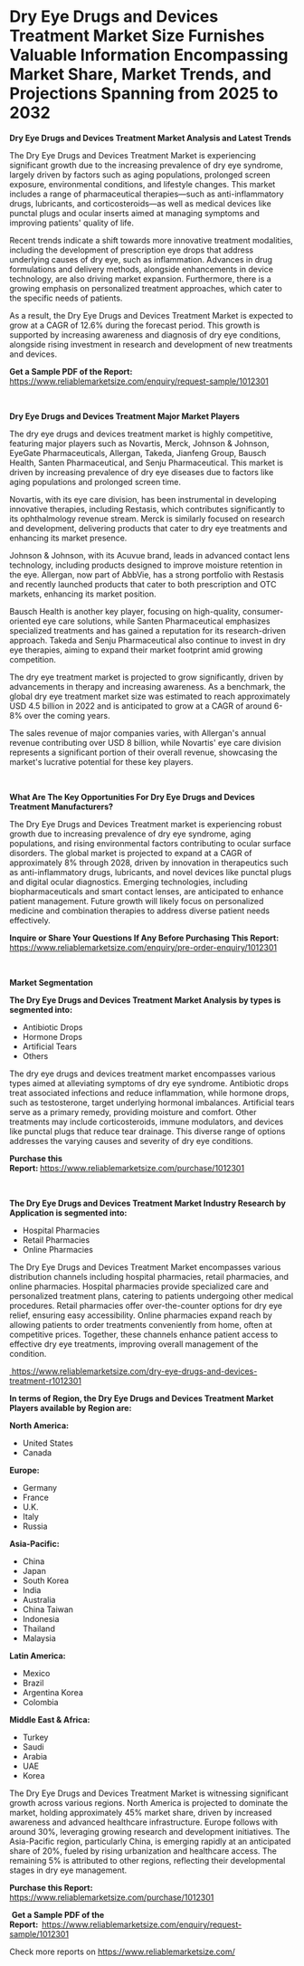 <p><h1>Dry Eye Drugs and Devices Treatment Market Size Furnishes Valuable Information Encompassing Market Share, Market Trends, and Projections Spanning from 2025 to 2032</h1></p><p><strong>Dry Eye Drugs and Devices Treatment Market Analysis and Latest Trends</strong></p>
<p><p>The Dry Eye Drugs and Devices Treatment Market is experiencing significant growth due to the increasing prevalence of dry eye syndrome, largely driven by factors such as aging populations, prolonged screen exposure, environmental conditions, and lifestyle changes. This market includes a range of pharmaceutical therapies—such as anti-inflammatory drugs, lubricants, and corticosteroids—as well as medical devices like punctal plugs and ocular inserts aimed at managing symptoms and improving patients' quality of life.</p><p>Recent trends indicate a shift towards more innovative treatment modalities, including the development of prescription eye drops that address underlying causes of dry eye, such as inflammation. Advances in drug formulations and delivery methods, alongside enhancements in device technology, are also driving market expansion. Furthermore, there is a growing emphasis on personalized treatment approaches, which cater to the specific needs of patients.</p><p>As a result, the Dry Eye Drugs and Devices Treatment Market is expected to grow at a CAGR of 12.6% during the forecast period. This growth is supported by increasing awareness and diagnosis of dry eye conditions, alongside rising investment in research and development of new treatments and devices.</p></p>
<p><strong>Get a Sample PDF of the Report:&nbsp;</strong> <a href="https://www.reliablemarketsize.com/enquiry/request-sample/1012301?utm_campaign=3112&utm_medium=2&utm_source=Github&utm_content=ia&utm_term=08032025&utm_id=dry-eye-drugs-and-devices-treatment">https://www.reliablemarketsize.com/enquiry/request-sample/1012301</a></p>
<p>&nbsp;</p>
<p><strong>Dry Eye Drugs and Devices Treatment Major Market Players</strong></p>
<p><p>The dry eye drugs and devices treatment market is highly competitive, featuring major players such as Novartis, Merck, Johnson & Johnson, EyeGate Pharmaceuticals, Allergan, Takeda, Jianfeng Group, Bausch Health, Santen Pharmaceutical, and Senju Pharmaceutical. This market is driven by increasing prevalence of dry eye diseases due to factors like aging populations and prolonged screen time.</p><p>Novartis, with its eye care division, has been instrumental in developing innovative therapies, including Restasis, which contributes significantly to its ophthalmology revenue stream. Merck is similarly focused on research and development, delivering products that cater to dry eye treatments and enhancing its market presence.</p><p>Johnson & Johnson, with its Acuvue brand, leads in advanced contact lens technology, including products designed to improve moisture retention in the eye. Allergan, now part of AbbVie, has a strong portfolio with Restasis and recently launched products that cater to both prescription and OTC markets, enhancing its market position.</p><p>Bausch Health is another key player, focusing on high-quality, consumer-oriented eye care solutions, while Santen Pharmaceutical emphasizes specialized treatments and has gained a reputation for its research-driven approach. Takeda and Senju Pharmaceutical also continue to invest in dry eye therapies, aiming to expand their market footprint amid growing competition.</p><p>The dry eye treatment market is projected to grow significantly, driven by advancements in therapy and increasing awareness. As a benchmark, the global dry eye treatment market size was estimated to reach approximately USD 4.5 billion in 2022 and is anticipated to grow at a CAGR of around 6-8% over the coming years.</p><p>The sales revenue of major companies varies, with Allergan's annual revenue contributing over USD 8 billion, while Novartis' eye care division represents a significant portion of their overall revenue, showcasing the market's lucrative potential for these key players.</p></p>
<p>&nbsp;</p>
<p><strong>What Are The Key Opportunities For Dry Eye Drugs and Devices Treatment Manufacturers?</strong></p>
<p><p>The Dry Eye Drugs and Devices Treatment market is experiencing robust growth due to increasing prevalence of dry eye syndrome, aging populations, and rising environmental factors contributing to ocular surface disorders. The global market is projected to expand at a CAGR of approximately 8% through 2028, driven by innovation in therapeutics such as anti-inflammatory drugs, lubricants, and novel devices like punctal plugs and digital ocular diagnostics. Emerging technologies, including biopharmaceuticals and smart contact lenses, are anticipated to enhance patient management. Future growth will likely focus on personalized medicine and combination therapies to address diverse patient needs effectively.</p></p>
<p><strong>Inquire or Share Your Questions If Any Before Purchasing This Report:</strong> <a href="https://www.reliablemarketsize.com/enquiry/pre-order-enquiry/1012301?utm_campaign=3112&utm_medium=2&utm_source=Github&utm_content=ia&utm_term=08032025&utm_id=dry-eye-drugs-and-devices-treatment">https://www.reliablemarketsize.com/enquiry/pre-order-enquiry/1012301</a></p>
<p>&nbsp;</p>
<p><strong>Market Segmentation</strong></p>
<p><strong>The Dry Eye Drugs and Devices Treatment Market Analysis by types is segmented into:</strong></p>
<p><ul><li>Antibiotic Drops</li><li>Hormone Drops</li><li>Artificial Tears</li><li>Others</li></ul></p>
<p><p>The dry eye drugs and devices treatment market encompasses various types aimed at alleviating symptoms of dry eye syndrome. Antibiotic drops treat associated infections and reduce inflammation, while hormone drops, such as testosterone, target underlying hormonal imbalances. Artificial tears serve as a primary remedy, providing moisture and comfort. Other treatments may include corticosteroids, immune modulators, and devices like punctal plugs that reduce tear drainage. This diverse range of options addresses the varying causes and severity of dry eye conditions.</p></p>
<p><strong>Purchase this Report:&nbsp;</strong><a href="https://www.reliablemarketsize.com/purchase/1012301?utm_campaign=3112&utm_medium=2&utm_source=Github&utm_content=ia&utm_term=08032025&utm_id=dry-eye-drugs-and-devices-treatment">https://www.reliablemarketsize.com/purchase/1012301</a></p>
<p>&nbsp;</p>
<p><strong>The Dry Eye Drugs and Devices Treatment Market Industry Research by Application is segmented into:</strong></p>
<p><ul><li>Hospital Pharmacies</li><li>Retail Pharmacies</li><li>Online Pharmacies</li></ul></p>
<p><p>The Dry Eye Drugs and Devices Treatment Market encompasses various distribution channels including hospital pharmacies, retail pharmacies, and online pharmacies. Hospital pharmacies provide specialized care and personalized treatment plans, catering to patients undergoing other medical procedures. Retail pharmacies offer over-the-counter options for dry eye relief, ensuring easy accessibility. Online pharmacies expand reach by allowing patients to order treatments conveniently from home, often at competitive prices. Together, these channels enhance patient access to effective dry eye treatments, improving overall management of the condition.</p></p>
<p><a href="https://www.reliablemarketsize.com/dry-eye-drugs-and-devices-treatment-r1012301?utm_campaign=3112&utm_medium=2&utm_source=Github&utm_content=ia&utm_term=08032025&utm_id=dry-eye-drugs-and-devices-treatment">&nbsp;https://www.reliablemarketsize.com/dry-eye-drugs-and-devices-treatment-r1012301</a></p>
<p><strong>In terms of Region, the Dry Eye Drugs and Devices Treatment Market Players available by Region are:</strong></p>
<p>
    <p> <strong> North America: </strong>
        <ul>
            <li>United States</li>
            <li>Canada</li>
        </ul>
        </p> 
    <p> <strong> Europe: </strong>
        <ul>
            <li>Germany</li>
            <li>France</li>
            <li>U.K.</li>
            <li>Italy</li>
            <li>Russia</li>
        </ul>
        </p> 
    <p> <strong> Asia-Pacific: </strong>
        <ul>
            <li>China</li>
            <li>Japan</li>
            <li>South Korea</li>
            <li>India</li>
            <li>Australia</li>
            <li>China Taiwan</li>
            <li>Indonesia</li>
            <li>Thailand</li>
            <li>Malaysia</li>
        </ul>
        </p> 
    <p> <strong> Latin America: </strong>
        <ul>
            <li>Mexico</li>
            <li>Brazil</li>
            <li>Argentina Korea</li>
            <li>Colombia</li>
        </ul>
        </p> 
    <p> <strong> Middle East & Africa: </strong>
        <ul>
            <li>Turkey</li>
            <li>Saudi</li>
            <li>Arabia</li>
            <li>UAE</li>
            <li>Korea</li>
        </ul>
    </p>
    </p>
<p><p>The Dry Eye Drugs and Devices Treatment Market is witnessing significant growth across various regions. North America is projected to dominate the market, holding approximately 45% market share, driven by increased awareness and advanced healthcare infrastructure. Europe follows with around 30%, leveraging growing research and development initiatives. The Asia-Pacific region, particularly China, is emerging rapidly at an anticipated share of 20%, fueled by rising urbanization and healthcare access. The remaining 5% is attributed to other regions, reflecting their developmental stages in dry eye management.</p></p>
<p><strong>Purchase this Report: </strong><a href="https://www.reliablemarketsize.com/purchase/1012301?utm_campaign=3112&utm_medium=2&utm_source=Github&utm_content=ia&utm_term=08032025&utm_id=dry-eye-drugs-and-devices-treatment">https://www.reliablemarketsize.com/purchase/1012301</a></p>
<p>&nbsp;<strong>Get a Sample PDF of the Report:&nbsp;&nbsp;</strong><a href="https://www.reliablemarketsize.com/enquiry/request-sample/1012301?utm_campaign=3112&utm_medium=2&utm_source=Github&utm_content=ia&utm_term=08032025&utm_id=dry-eye-drugs-and-devices-treatment">https://www.reliablemarketsize.com/enquiry/request-sample/1012301</a></p>
<p><strong></strong></p>
<p>Check more reports on <a href="https://www.reliablemarketsize.com/?utm_campaign=3112&utm_medium=2&utm_source=Github&utm_content=ia&utm_term=08032025&utm_id=dry-eye-drugs-and-devices-treatment">https://www.reliablemarketsize.com/</a></p>